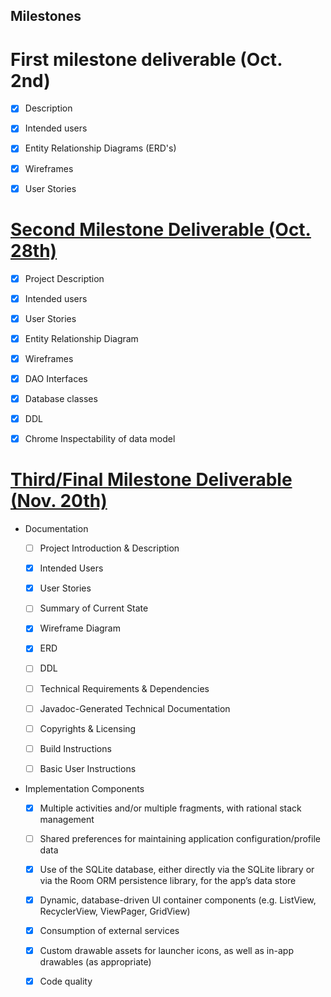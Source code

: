 ## Milestones 

# First milestone deliverable (Oct. 2nd)

+ [x] Description 

+ [x] Intended users

+ [x] Entity Relationship Diagrams (ERD's) 

+ [x] Wireframes

+ [x] User Stories 

# [Second Milestone Deliverable (Oct. 28th)](https://deep-dive-coding-java-cohort-8.github.io/2019/10/22/android-milestone-2-rubric.html)

+ [X] Project Description 

+ [X] Intended users 

+ [X] User Stories 

+ [X] Entity Relationship Diagram 

+ [X] Wireframes

+ [X] DAO Interfaces 

+ [X] Database classes

+ [X] DDL

+ [X] Chrome Inspectability of data model 


# [Third/Final Milestone Deliverable (Nov. 20th)](https://deep-dive-coding-java-cohort-8.github.io/2019/11/12/android-standalone-project-rubric.html)

+ Documentation 
    + [ ] Project Introduction & Description 
    
    + [X] Intended Users
    
    + [X] User Stories 
    
    + [ ] Summary of Current State 
    
    + [X] Wireframe Diagram 
    
    + [X] ERD
    
    + [ ] DDL
    
    + [ ] Technical Requirements & Dependencies 
    
    + [ ] Javadoc-Generated Technical Documentation 
    
    + [ ] Copyrights & Licensing 
    
    + [ ] Build Instructions 
    
    + [ ] Basic User Instructions 
    
    
+ Implementation Components 

    + [X] Multiple activities and/or multiple fragments, with rational stack management 
    
    + [ ] Shared preferences for maintaining application configuration/profile data
    
    + [X] Use of the SQLite database, either directly via the SQLite library or via the Room ORM persistence library, for the app’s data store
    
    + [X] Dynamic, database-driven UI container components (e.g. ListView, RecyclerView, ViewPager, GridView)
    
    + [X] Consumption of external services
    
    + [X] Custom drawable assets for launcher icons, as well as in-app drawables (as appropriate)
    
    + [X] Code quality
    
  